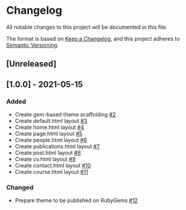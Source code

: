 # Changelog

All notable changes to this project will be documented in this file.

The format is based on [Keep a Changelog](https://keepachangelog.com/en/1.0.0/),
and this project adheres to [Semantic Versioning](https://semver.org/spec/v2.0.0.html).

## [Unreleased]

## [1.0.0] - 2021-05-15

### Added
- Create gem-based theme scaffolding [#2](https://github.com/LeNPaul/academic/issues/2)
- Create default.html layout [#3](https://github.com/LeNPaul/academic/issues/3)
- Create home.html layout [#4](https://github.com/LeNPaul/academic/issues/4)
- Create page.html layout [#5](https://github.com/LeNPaul/academic/issues/5)
- Create people.html layout [#6](https://github.com/LeNPaul/academic/issues/6)
- Create publications.html layout [#7](https://github.com/LeNPaul/academic/issues/7)
- Create post.html layout [#8](https://github.com/LeNPaul/academic/issues/8)
- Create cv.html layout [#9](https://github.com/LeNPaul/academic/issues/9)
- Create contact.html layout [#10](https://github.com/LeNPaul/academic/issues/10)
- Create course.html layout [#11](https://github.com/LeNPaul/academic/issues/11)

### Changed
- Prepare theme to be published on RubyGems [#12](https://github.com/LeNPaul/academic/issues/12)
